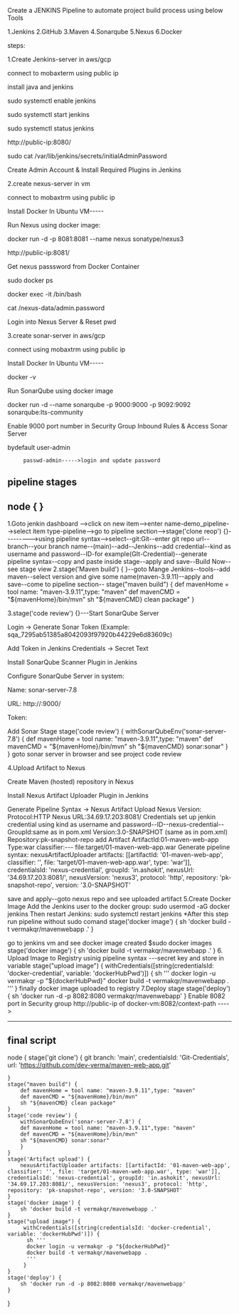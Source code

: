 Create a JENKINS Pipeline to automate project build process using below Tools

1.Jenkins
2.GitHub
3.Maven
4.Sonarqube
5.Nexus
6.Docker

steps:

1.Create Jenkins-server in aws/gcp

connect to mobaxterm using public ip

install java and jenkins

sudo systemctl enable jenkins

sudo systemctl start jenkins

sudo systemctl status jenkins

http://public-ip:8080/

sudo cat /var/lib/jenkins/secrets/initialAdminPassword

Create Admin Account & Install Required Plugins in Jenkins

2.create nexus-server in vm

connect to mobaxtrm using public ip

Install Docker In Ubuntu VM-----

Run Nexus using docker image:

docker run -d -p 8081:8081 --name nexus sonatype/nexus3

 http://public-ip:8081/

Get nexus passsword from Docker Container

sudo docker ps

 docker exec -it <container-id> /bin/bash

 cat /nexus-data/admin.password 

Login into Nexus Server & Reset pwd

3.create sonar-server in aws/gcp

connect using mobaxtrm using public ip

Install Docker In Ubuntu VM-----

docker -v

Run SonarQube using docker image

docker run -d --name sonarqube -p 9000:9000 -p 9092:9092 sonarqube:lts-community

Enable 9000 port number in Security Group Inbound Rules & Access Sonar Server

bydefault user-admin

         passwd-admin----->login and update password

pipeline stages
------------
node {
}
----------
1.Goto jenkin dashboard -->click on new item-->enter name-demo_pipeline-->select item type-pipeline-->go to pipeline section-->stage('clone reop') {}--------->using pipeline syntax-->select--git:Git--enter git repo url--branch--your branch name--(main)--add--Jenkins--add credential--kind as username and password--ID-for example(GIt-Credential)--generate pipeline syntax--copy and paste inside stage--apply and save--Build Now--see stage view
2.stage('Maven build') { }--goto Mange Jenkins--tools--add maven--select version and give some name(maven-3.9.11)--apply and save--come to pipeline section--
  stage("maven build") {
        def mavenHome = tool name: "maven-3.9.11",type: "maven"
        def mavenCMD = "${mavenHome}/bin/mvn"
        sh "${mavenCMD} clean package"
    }

3.stage('code review') {}---Start SonarQube Server

Login → Generate Sonar Token (Example: sqa_7295ab51385a8042093f97920b44229e6d83609c)

Add Token in Jenkins Credentials → Secret Text

Install SonarQube Scanner Plugin in Jenkins

Configure SonarQube Server in system:

Name: sonar-server-7.8

URL: http://<Sonar-IP>:9000/

Token: 

Add Sonar Stage
 stage('code review') {
        withSonarQubeEnv('sonar-server-7.8') {
        def mavenHome = tool name: "maven-3.9.11",type: "maven"
        def mavenCMD = "${mavenHome}/bin/mvn"
        sh "${mavenCMD} sonar:sonar"
        }
    }
goto sonar server in browser and see project code review

4.Upload Artifact to Nexus

Create Maven (hosted) repository in Nexus

Install Nexus Artifact Uploader Plugin in Jenkins

Generate Pipeline Syntax → Nexus Artifact Upload
Nexus Version:
Protocol:HTTP
Nexus URL:34.69.17.203:8081/
Credentials
set up jenkin credential using kind as username and password--ID--nexus-credential--
GroupId:same as in pom.xml
Version:3.0-SNAPSHOT (same as in pom.xml)
Repository:pk-snapshot-repo
add Artifact
ArtifactId:01-maven-web-app
Type:war
classifier:---
file:target/01-maven-web-app.war
Generate pipeline syntax:
nexusArtifactUploader artifacts: [[artifactId: '01-maven-web-app', classifier: '', file: 'target/01-maven-web-app.war', type: 'war']], credentialsId: 'nexus-credential', groupId: 'in.ashokit', nexusUrl: '34.69.17.203:8081/', nexusVersion: 'nexus3', protocol: 'http', repository: 'pk-snapshot-repo', version: '3.0-SNAPSHOT'

save and apply--goto nexus repo and see uploaded artifact
5.Create Docker Image
Add the Jenkins user to the docker group:
sudo usermod -aG docker jenkins
Then restart Jenkins:
sudo systemctl restart jenkins
*After this step run pipeline without sudo comand
  stage('docker image') {
        sh 'docker build -t vermakqr/mavenwebapp .'
    }

go to jenkins vm and see docker image created
$sudo docker images
  stage('docker image') {
        sh 'docker build -t vermakqr/mavenwebapp .'
    }
6. Upload Image to Registry
 usinig pipeline syntax ---secret key and store in variable
stage("upload image") {
         withCredentials([string(credentialsId: 'docker-credential', variable: 'dockerHubPwd')]) {
          sh '''
          docker login -u vermakqr -p "${dockerHubPwd}"
          docker build -t vermakqr/mavenwebapp .
          '''
         }
finally docker image uploaded to registry
7.Deploy stage
 stage('deploy') {
        sh 'docker run -d -p 8082:8080 vermakqr/mavenwebapp'
    }
Enable 8082 port in Security group
http://public-ip of docker-vm:8082/context-path ---->

------------------------------------------------------------------------------------------------------------
final script
--------------
node {
    stage('git clone') {
        git branch: 'main', credentialsId: 'Git-Credentials', url: 'https://github.com/dev-verma/maven-web-app.git'

    }
    stage("maven build") {
        def mavenHome = tool name: "maven-3.9.11",type: "maven"
        def mavenCMD = "${mavenHome}/bin/mvn"
        sh "${mavenCMD} clean package"
    }
    stage('code review') {
        withSonarQubeEnv('sonar-server-7.8') {
        def mavenHome = tool name: "maven-3.9.11",type: "maven"
        def mavenCMD = "${mavenHome}/bin/mvn"
        sh "${mavenCMD} sonar:sonar"
        }
    }
    stage('Artifact upload') {
        nexusArtifactUploader artifacts: [[artifactId: '01-maven-web-app', classifier: '', file: 'target/01-maven-web-app.war', type: 'war']], credentialsId: 'nexus-credential', groupId: 'in.ashokit', nexusUrl: '34.69.17.203:8081/', nexusVersion: 'nexus3', protocol: 'http', repository: 'pk-snapshot-repo', version: '3.0-SNAPSHOT'
    }
    stage('docker image') {
        sh 'docker build -t vermakqr/mavenwebapp .'
    }
    stage("upload image") {
         withCredentials([string(credentialsId: 'docker-credential', variable: 'dockerHubPwd')]) {
          sh '''
          docker login -u vermakqr -p "${dockerHubPwd}"
          docker build -t vermakqr/mavenwebapp .
          '''
         }
    }
    stage('deploy') {
        sh 'docker run -d -p 8082:8080 vermakqr/mavenwebapp'
    }
} 

